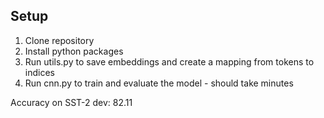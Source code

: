 ## Setup
1. Clone repository
2. Install python packages
3. Run utils.py to save embeddings and create a mapping from tokens to indices
4. Run cnn.py to train and evaluate the model - should take minutes

Accuracy on SST-2 dev: 82.11